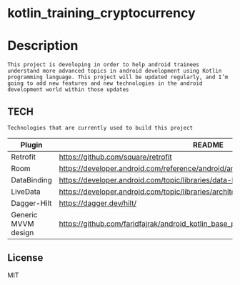# kotlin_training_cryptocurrency
# Description
    This project is developing in order to help android trainees understand more advanced topics in android development using Kotlin programming language. This project will be updated regularly, and I’m going to add new features and new technologies in the android development world within those updates

## TECH
    Technologies that are currently used to build this project
| Plugin  | README |
| ------ | ------ |
| Retrofit | https://github.com/square/retrofit |
| Room | https://developer.android.com/reference/android/arch/persistence/room/RoomDatabase|
| DataBinding | https://developer.android.com/topic/libraries/data-binding |
| LiveData | https://developer.android.com/topic/libraries/architecture/livedata |
| Dagger-Hilt |https://dagger.dev/hilt/ |
| Generic MVVM design | https://github.com/faridfajrak/android_kotlin_base_project |

License
----

MIT